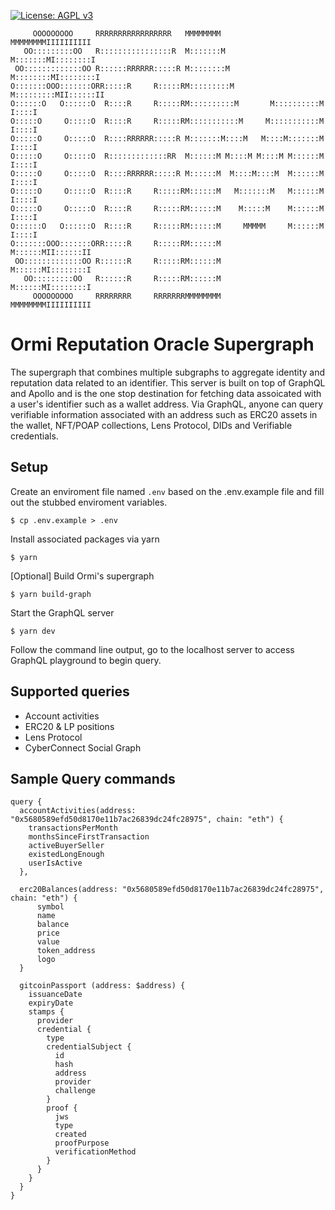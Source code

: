 [![License: AGPL v3](https://img.shields.io/badge/License-AGPL%20v3-blue.svg)](https://www.gnu.org/licenses/agpl-3.0)
```
     OOOOOOOOO     RRRRRRRRRRRRRRRRR   MMMMMMMM               MMMMMMMMIIIIIIIIII
   OO:::::::::OO   R::::::::::::::::R  M:::::::M             M:::::::MI::::::::I
 OO:::::::::::::OO R::::::RRRRRR:::::R M::::::::M           M::::::::MI::::::::I
O:::::::OOO:::::::ORR:::::R     R:::::RM:::::::::M         M:::::::::MII::::::II
O::::::O   O::::::O  R::::R     R:::::RM::::::::::M       M::::::::::M  I::::I
O:::::O     O:::::O  R::::R     R:::::RM:::::::::::M     M:::::::::::M  I::::I
O:::::O     O:::::O  R::::RRRRRR:::::R M:::::::M::::M   M::::M:::::::M  I::::I
O:::::O     O:::::O  R:::::::::::::RR  M::::::M M::::M M::::M M::::::M  I::::I
O:::::O     O:::::O  R::::RRRRRR:::::R M::::::M  M::::M::::M  M::::::M  I::::I
O:::::O     O:::::O  R::::R     R:::::RM::::::M   M:::::::M   M::::::M  I::::I
O:::::O     O:::::O  R::::R     R:::::RM::::::M    M:::::M    M::::::M  I::::I
O::::::O   O::::::O  R::::R     R:::::RM::::::M     MMMMM     M::::::M  I::::I
O:::::::OOO:::::::ORR:::::R     R:::::RM::::::M               M::::::MII::::::II
 OO:::::::::::::OO R::::::R     R:::::RM::::::M               M::::::MI::::::::I
   OO:::::::::OO   R::::::R     R:::::RM::::::M               M::::::MI::::::::I
     OOOOOOOOO     RRRRRRRR     RRRRRRRMMMMMMMM               MMMMMMMMIIIIIIIIII

```
# Ormi Reputation Oracle Supergraph
The supergraph that combines multiple subgraphs to aggregate identity and reputation data related to an identifier. This server is built on top of GraphQL and Apollo and is the one stop destination for fetching data assoicated with a user's identifier such as a wallet address. Via GraphQL, anyone can query verifiable information associated with an address such as ERC20 assets in the wallet, NFT/POAP collections, Lens Protocol, DIDs and Verifiable credentials.


## Setup

Create an enviroment file named `.env` based on the .env.example file and fill out the stubbed enviroment variables.

```
$ cp .env.example > .env
```

Install associated packages via yarn
```
$ yarn
```

[Optional] Build Ormi's supergraph
```
$ yarn build-graph
```

Start the GraphQL server
```
$ yarn dev
```

Follow the command line output, go to the localhost server to access GraphQL playground to begin query.

## Supported queries
- Account activities
- ERC20 & LP positions
- Lens Protocol
- CyberConnect Social Graph

## Sample Query commands
```
query {
  accountActivities(address: "0x5680589efd50d8170e11b7ac26839dc24fc28975", chain: "eth") {
    transactionsPerMonth
    monthsSinceFirstTransaction
    activeBuyerSeller
    existedLongEnough
    userIsActive
  },
  
  erc20Balances(address: "0x5680589efd50d8170e11b7ac26839dc24fc28975", chain: "eth") {
      symbol
      name
      balance
      price
      value
      token_address
      logo
  }

  gitcoinPassport (address: $address) {
    issuanceDate
    expiryDate
    stamps {
      provider
      credential {
        type
        credentialSubject {
          id
          hash
          address
          provider
          challenge
        }
        proof {
          jws
          type
          created
          proofPurpose
          verificationMethod
        }
      }
    }
  }
}
```